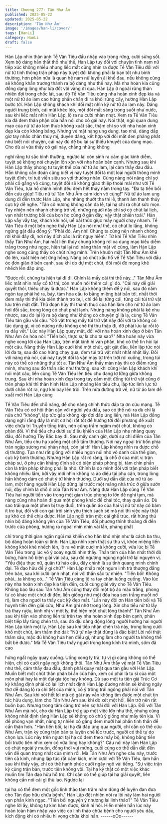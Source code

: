 ```yaml
---
title: Chương 277: Tân Như Âm
published: 2025-05-22
updated: 2025-05-22
description: 'Tân Như Âm'
image: '/images/han-li/cover/'
tags: [HanLi]
category: HanLi
draft: false
---
```


Hàn Lập nhìn thân ảnh Tề Vân Tiêu đầu nhập vào trong rừng,
cười sửng sốt.
Xem bộ dáng hắn thất thố như thế, Hàn Lập tuy đối với chuyện
tình nam nữ tiếp xúc không nhiều nhưng liếc mắt cũng nhìn ra
được Tề Vân Tiêu đối với nữ tử tinh thông trận pháp này tuyệt đối
không phải là bạn tốt như bình thường, hơn phân nửa là quan hệ
nam nữ luyến ái khổ đau, nếu không cũng sẽ không khẩn trương
thành ra bộ dáng như thế này.
Mà nha hoàn kia cũng đồng dạng lòng như lửa đốt vội vàng đi
qua.
Hàn Lập ở ngoài rừng thản nhiên đợi trong chốc lát, sau đó Tề
Vân Tiêu cùng nha hoàn xinh đẹp kia và một nữ tử áo lam cao
hứng phấn chấn đi ra khỏi rừng cây, hướng Hàn Lập bước tới.
Hàn Lập không khách khí đối mặt nhìn kỹ nữ tử áo lam này.
Dáng người trung bình, cái mũi khéo léo, một đôi mắt sáng trong
suốt như nước, sau khi liếc mắt nhìn Hàn Lập, lộ ra nụ cười nhàn
nhạt.
Xem ra Tề Vân Tiêu kia đã đem thân phận của hắn nói cho cô gái
này.
Nói thật, ngũ quan dung mạo của nữ tử áo lam thực không xuất
sắc, thậm chí so với nha hoàn xinh đẹp kia còn không bằng.
Nhưng vẻ mặt nàng ung dung, tao nhã, dáng dấp giơ tay nhấc
chân thùy mị, duyên dáng, kết hợp với đôi mắt đen phảng phất
như biết nói chuyện, cái này đủ để bù lại sự thiếu khuyết của
dung mạo. Cho dù ai vừa thấy cô gái này, chẳng những không

nghĩ rằng tư sắc bình thường, ngược lại còn sinh ra cảm giác
kinh diễm, tuyệt sẽ không nói chuyện lộn xộn với nha hoàn bên
cạnh.
Nhưng sau khi Hàn Lập thấy phong tư tuyệt thế của nữ tử áo lam,
lại cảm thấy đau đầu.
Hắn không cần đoán cũng biết vị này tuyệt đối là một loại người
thông minh tuyệt đỉnh, trí tuệ viễn siêu so với thường nhân. Cùng
nàng nói năng chỉ sợ phải cố gắng vô cùng, tuyệt đối sẽ không
giao thiệp thoải mái như với Tề Vân Tiêu, tựa hồ chính mình đều
đem hết thảy nắm trong tay.
"Đa tạ tiền bối đến cứu giúp! Tiểu nữ tử Tân Như Âm cảm kích vô
cùng!" Nữ tử áo lam ung dung đi đến trước Hàn Lập, nhẹ nhàng
thướt tha thi lễ, thanh âm thanh thúy cực kỳ dễ nghe.
"Tân cô nương không cần đa lễ, tại hạ chỉ ra chút sức mọn. Tuy
nhiên nên nhanh chóng trở về, những người này chỉ sợ có chút lai
lịch, vạn nhất trưởng bối của bọn họ cũng ở gần đây, vậy thật
phiền toái." Hàn Lập vẫy vẫy tay, khách khí nói, uể oải thúc giục
mấy người chạy nhanh.
Tề Vân Tiêu ở một bên nghe thấy Hàn Lập nói như thế, có chút lo
lắng, không ngừng gật đầu đồng ý:
"Phải đó, Âm nhi! Chúng ta cũng nên nhanh chóng rời khỏi đây đi,
nơi này đích xác là rất nguy hiểm."
Từ khi Tề Vân Tiêu nhìn thấy Tân Như Âm, hai mắt liền thủy
chung không rời xa dung mạo kiều diễm trắng trong như ngọc,
hiện tại lại nói năng thân mật vô cùng, làm Hàn Lập nghe xong
cũng thấy có chút rùng mình.
Trên khuôn mặt Tân Như Âm khẽ đỏ lên, xuất hiện nét ửng hồng.
Nàng có chút xấu hổ về Tề Vân Tiêu với đầu óc đơn giản ở bên
cạnh, sau khi do dự một chút, đôi môi đỏ mọng khẽ nhếch lên đáp
ứng.

"Được rồi, chúng ta hiện tại đi đi. Chính là mấy cái thi thể này…"
Tân Như Âm liếc mắt nhìn mấy cổ tử thi, còn muốn nói thêm cái
gì đó.
"Cái này dễ giải quyết thôi, thiêu cháy là được." Hàn Lập không
thèm để ý nói, sau đó năm ngón tay phải hé ra, bảy, tám hỏa cầu
to bằng miệng bát bắn tới, nhất thời đem mấy thi thể kia biến
thành tro bụi, chỉ để lại từng cái, từng cái túi trữ vật lưu trên mặt
đất.
Thủ đoạn hủy thi thành thục của hắn làm cho nữ tử áo lam hơi đổi
sắc, trong lòng có chút phát lạnh.
Nhưng nàng không phải là kẻ nhu nhược, sau đó lại lộ ra bộ dáng
như không có chuyện gì là lạ, cùng Tề Vân Tiêu tán gẫu vài câu.
"Đồ vật trong mấy túi trữ vật này đối với ta không có tác dụng gì,
vị cô nương nếu không chê thì thu thập đi, đỡ phải lưu lại rồi lộ ra
dấu vết." Lúc này Hàn Lập quay mặt, đối với nha hoàn xinh đẹp ở
bên Tân Như Âm ôn hòa nói:
"Tiền bối, thực sự là cho ta sao?" Nha hoàn này vừa nghe xong
lời của Hàn Lập, trên mặt kinh hỉ vạn phần, khó có thể tin hỏi lại
một câu.
Nàng thấy Hàn Lập cười khẽ một chút, gật gật đầu, liền lập tức
nói lời đa tạ, sau đó cao hứng chạy qua, đem túi trữ vật nhất nhất
nhặt lấy. Đối với nàng mà nói, cái này tuyệt đối là vận may từ trên
trời rơi xuống, trong túi này có thể có những thứ tốt a.
Tân Như Âm thấy màn này thì có điểm rùng mình, nhưng sau đó
thần sắc như thường, sau khi cùng Hàn Lập khách khí nói một
câu, liền cùng Tề Vân Tiêu lên tiểu chu đang lơ lửng giữa không
trung.
Sau khi nha hoàn xinh đẹp trong tay cầm một đống túi trữ vật
cũng ở trên pháp khí thì thân hình Hàn Lập nhoáng lên tiểu chu,
lập tức linh lực từ dưới chân rót ra, ngự khí bay lên trời.
Trên nửa đường trở về, nữ tử áo lam đề xuất mời Hàn Lập cùng

Tề Vân Tiêu đến chỗ nàng, để cho nàng chính thức đáp tạ ơn cứu
mạng.
Tề Vân Tiêu có cơ hội thân cận với người yêu dấu, sao có thể nói
ra dù chỉ là nửa chữ "không", lập tức gấp không kịp đợi đáp ứng
liền, mà Hàn Lập đồng dạng nghĩ rằng đây là một cơ hội rất tốt để
hướng tới đối phương đề xuất việc chữa trị Truyền tống trận, nên
cũng trầm ngâm một chút, không có phản đối.
Vì thế tiểu chu dưới sự điều khiển của Hàn Lập nhẹ nhàng quay
đầu, đổi hướng Tây Bắc bay đi.
Sau mấy canh giờ, dưới sự chỉ điểm của Tân Như Âm, tiểu chu
hạ xuống một chỗ tầm thường.
Nơi này ngoại trừ bốn phía tràn ngập sương mù nhàn nhạt, còn
lại thì Hàn Lập không nhìn ra được chỗ dị thường. Tựa như rất
giống với nhiều ngọn núi nhỏ vô danh của thế gian, cực kỳ bình
thường.
Nhưng Hàn Lập rất rõ ràng, là chỗ ở của một vị trận pháp sư, ở
phụ cận khẳng định sẽ có biện pháp phòng bị, tám chín phần còn
là trận pháp không phải là nhỏ. Chính là do mình đối với trận
pháp biết không nhiều lắm, bởi vậy mới nhìn không ra ảo diệu tại
phụ cận, trong lòng hắn không dám có chút ý tứ khinh thường.
Dưới sự dẫn dắt của nữ tử áo lam, một hàng người Hàn Lập
dừng lại trước một mảng nhà trúc ở giữa sườn núi, đây chính là
chỗ ở của Tân Như Âm.
Nàng đưa Hàn Lập cùng Tề Vân Tiêu hai người tiến vào trong
một gian trúc phòng to lớn để nghỉ tạm, mà nàng cũng nha hoàn
đi qua một phòng khác để chải tóc, thay quần áo. Dù sao trải qua
một phen bị truy đuổi, trên quần áo của hai vị nữ tử này có bám ít
tro bụi, đối với con gái trời sinh yêu thích sạch sẽ mà nói thì việc
này thật sự khó có thể chịu được.
Hàn Lập ngồi trên một cái ghế trúc, rất hứng thú nhìn bộ dáng
không yên của Tề Vân Tiêu, đối phương thỉnh thoảng đi đến
trước cửa phòng, hướng ra ngoài nhìn nhìn vài lần, phảng phất

chỉ trong thời gian ngắn ngủi mà khiến cho hắn khó nhịn như là
cách ba thu, bộ dáng hoàn toàn si tình.
Hàn Lập nhìn xem thật sự thú vị, khóe miệng liền không khỏi khẽ
nhếch lên, lộ ra vẻ mặt cười mà không cười, vừa lúc bị Tề Vân
Tiêu trong lúc vô ý xoay người nhìn thấy.
Thần tình của hắn nhất thời đỏ bừng, hàm hồ biện giải vài câu,
sau đó ngượng ngùng ngồi trở lại nguyên vị.
"Yểu điệu thục nữ, quân tử hảo cầu, đây chính là sự tình quang
minh chính đại. Tề đạo hữu để ý gì chứ?" Hàn Lập nhấp một
ngụm linh trà thượng đẳng trên bàn, sau khi cười lạnh nhạt, nói
với thần sắc tự nhiên.
"Tiền bối! Không phải…ta không có…"
Tề Vân Tiêu càng lộ ra tay chân luống cuống.
Vào lúc này nha hoàn xinh đẹp kia tiến đến, cuối cùng giải vây
cho Tề Vân Tiêu. Không bao lâu sau Tân Như Âm cũng thay đổi
một bộ áo màu trắng, phong tư có khác một chút đi đến, liền
giống như một đóa hoa sen trắng muốt nở rộ, làm cho người ta
thấy cực kỳ đẹp mắt.
"Lần này đội ơn Hàn tiền bối và Tề huynh tiến đến giải cứu, Như
Âm ghi nhớ trong lòng. Xin cho tiểu nữ tử lấy trà thay rượu, kính
nhị vị một ly, thể hiện một chút lòng thành!" Tân Như Âm sau khi
tiến vào phòng liền từ trên tay nha hoàn xinh đẹp bên cạnh, phân
biệt tiếp lấy từng chén trà, sau đó dịu dàng động lòng người
hướng hai người Hàn Lập kính một ly.
Hàn Lập sau khi tiếp nhận chén trà này, trong lòng cười khổ một
chút, âm thầm thở dài:
"Nữ tử này thật đúng là đặc biệt! Lời nói thật thâm sâu, mặc dù
không hứa hẹn điều gì, nhưng làm cho người ta không thể bắt bẻ
được."
Mà Tề Vân Tiêu thấy người trong lòng kính trà mình, sớm đã cao

hứng ngất ngây quay cuồng. Uống xong ly trà, tư vị gì cũng không
có thể hiện, chỉ có cười ngây ngô không thôi.
Tân Như Âm thấy vẻ mặt Tề Vân Tiêu như thế, cảm thấy đau đầu,
đành phải quay mặt qua tán gẫu với Hàn Lập. Muốn biết một chút
thân phận bí ẩn của hắn, xem có phải là tu sĩ của một môn phái
hay là một đại gia tộc hay không.
Dù sao một tu tiên giả Trúc Cơ kỳ khẳng định phải có lai lịch nhất
định
Hàn Lập đương nhiên sẽ không ngây thơ dễ dàng lộ ra chi tiết
của mình, cố ý trông trái ngóng phải nói với Tân Như Âm.
Sau khi nói hết lời mà cô gái này vẫn không tìm được một chút tin
tức hữu dụng, làm cho Tân Như Âm sau khi dò xét một hồi, liền
trở nên rất buồn bực. Nhưng trong tâm càng trở nên sợ hãi đối
với Hàn Lập.
Đối với Tân Như Âm mà nói, cho dù Hàn Lập trợ giúp một việc
lớn như thế, nhưng cũng không nhất định rằng Hàn Lập sẽ không
có chủ ý giống như mấy tên kia. Vì đề phòng vạn nhất, nàng tự
nhiên cố gắng đem mười hai phần tinh thần để cẩn thận hơn.
"Hàn tiền bối, tại hạ đã đáp ứng qua người, chỉ cần có thể cứu
Như Âm, trận kỳ cùng trận bàn ta luyện chế lúc trước, người có
thể tự do chọn lựa. Lúc này trên người tại hạ có đem theo mấy bộ,
không bằng tiền bối trước tiên nhìn xem có vừa lòng hay không?"
Câu nói này làm Hàn Lập có chút ngoài ý muốn, đồng thời vui
mừng, cuối cùng có thể dẫn dắt đến vấn đề quan trọng nhất của
mình rồi.
Mà Tân Như Âm nghe câu này, trước tiên cả kinh, nhưng lập tức
rất cảm kích, mỉm cười với Tề Vân Tiêu, làm hắn sau khi thấy vậy,
chỉ có thể hạnh phúc cười ngây ngô vài tiếng.
"Sự việc trận kỳ cùng trận bàn, trước tiên không vội. Tại hạ kỳ thật
có một việc khác muốn tìm Tân đạo hữu hỗ trợ. Chỉ cần có thể
giúp tại hạ giải quyết, liền không cần nói cái gì thù lao. Ngược lại

tại hạ có thể đem một gốc linh thảo tám trăm năm dùng để luyện
đan đưa cho Tân đạo hữu chữa bệnh." Hàn Lập đột nhiên nói ra
lời này làm hai người vạn phần kinh ngạc.
"Tiền bối nguyện ý nhượng lại linh thảo?" Tề Vân Tiêu nghe lời ấy,
không tự kìm hãm được, kinh hỉ hỏi.
Hiển nhiên hắn lúc này hoàn toàn hãm nhập vào việc có linh thảo
chữa bệnh cho người yêu dấu, kích động khi có nhiều hi vọng
chữa khỏi hẳn.
------oOo------

